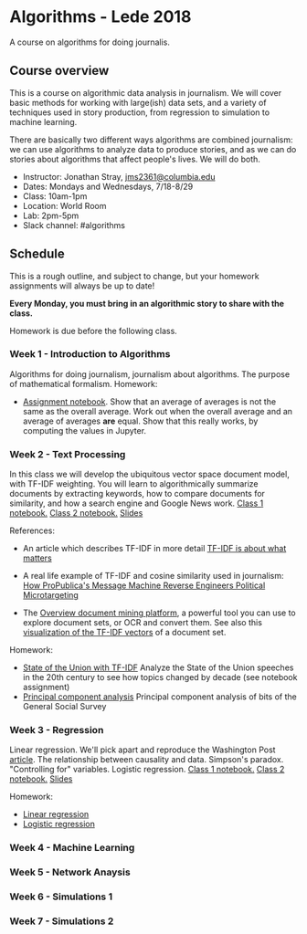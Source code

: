 # Algorithms - Lede 2018 
A course on algorithms for doing journalis.

## Course overview
This is a course on algorithmic data analysis in journalism. We will cover basic methods for working with large(ish) data sets, and a variety of techniques used in story production, from regression to simulation to machine learning.

There are basically two different ways algorithms are combined journalism: we can use algorithms to analyze data to produce stories, and as we can do stories about algorithms that affect people's lives. We will do both.

- Instructor: Jonathan Stray, jms2361@columbia.edu
- Dates: Mondays and Wednesdays, 7/18-8/29
- Class: 10am-1pm
- Location: World Room
- Lab: 2pm-5pm
- Slack channel: #algorithms

## Schedule 
This is a rough outline, and subject to change, but your homework assignments will always be up to date!

**Every Monday, you must bring in an algorithmic story to share with the class.**

Homework is due before the following class.


### Week 1 - Introduction to Algorithms
Algorithms for doing journalism, journalism about algorithms. The purpose of mathematical formalism. 
Homework:

- [Assignment notebook](https://github.com/jstray/lede-algorithms/blob/master/week-1/week-1-homework.ipynb). Show that an average of averages is not the same as the overall average. Work out when the overall average and an average of averages **are** equal. Show that this really works, by computing the values in Jupyter.


### Week 2 - Text Processing
In this class we will develop the ubiquitous vector space document model, with TF-IDF weighting. You will learn to algorithmically summarize documents by extracting keywords, how to compare documents for similarity, and how a search engine and Google News work.  [Class 1 notebook.](https://github.com/jstray/lede-algorithms/blob/master/week-2/week-2-1-class.ipynb)  [Class 2 notebook.](https://github.com/jstray/lede-algorithms/blob/master/week-2/week-2-1-class.ipynb) [Slides](https://github.com/jstray/lede-algorithms/blob/master/week-2/week-2.pdf)

References:
- An article which describes TF-IDF in more detail [TF-IDF is about what matters](https://planspace.org/20150524-tfidf_is_about_what_matters/)
- A real life example of TF-IDF and cosine similarity used in journalism: [How ProPublica's Message Machine Reverse Engineers Political Microtargeting](https://www.propublica.org/nerds/how-propublicas-message-machine-reverse-engineers-political-microtargeting)

- The [Overview document mining platform](overviewdocs.com), a powerful tool you can use to explore document sets, or OCR and convert them. See also this [visualization of the TF-IDF vectors](https://blog.overviewdocs.com/2012/03/16/video-document-mining-with-the-overview-prototype/) of a document set.

Homework:
- [State of the Union with TF-IDF](https://github.com/jstray/lede-algorithms/blob/master/week-2-1/week-2-homework.ipynb) Analyze the State of the Union speeches in the 20th century to see how topics changed by decade (see notebook assignment)
- [Principal component analysis](https://github.com/jstray/lede-algorithms/blob/master/week-2/week-2-2-homework.ipynb) Principal component analysis of bits of the General Social Survey

### Week 3 - Regression

Linear regression. We'll pick apart and reproduce the Washington Post [article](https://www.washingtonpost.com/news/monkey-cage/wp/2017/04/17/racism-motivated-trump-voters-more-than-authoritarianism-or-income-inequality). The relationship between causality and data. Simpson's paradox. "Controlling for" variables. Logistic regression.  [Class 1 notebook.](https://github.com/jstray/lede-algorithms/blob/master/week-3/week-3-1-class.ipynb)  [Class 2 notebook.](https://github.com/jstray/lede-algorithms/blob/master/week-3/week-3-1-class.ipynb) [Slides](https://github.com/jstray/lede-algorithms/blob/master/week-3/week-3.pdf)

Homework:
- [Linear regression](https://github.com/jstray/lede-algorithms/blob/master/week-3/week-3-1-homework.ipynb)
- [Logistic regression](https://github.com/jstray/lede-algorithms/blob/master/week-3/week-3-2-homework.ipynb)


### Week 4 - Machine Learning

### Week 5 - Network Anaysis

### Week 6 - Simulations 1

### Week 7 - Simulations 2





